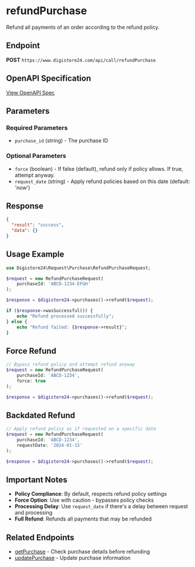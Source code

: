 # refundPurchase

Refund all payments of an order according to the refund policy.

## Endpoint

**POST** `https://www.digistore24.com/api/call/refundPurchase`

## OpenAPI Specification

[View OpenAPI Spec](https://digistore24.com/api/docs/paths/refundPurchase.yaml)

## Parameters

### Required Parameters

- `purchase_id` (string) - The purchase ID

### Optional Parameters

- `force` (boolean) - If false (default), refund only if policy allows. If true, attempt anyway.
- `request_date` (string) - Apply refund policies based on this date (default: 'now')

## Response

```json
{
  "result": "success",
  "data": {}
}
```

## Usage Example

```php
use Digistore24\Request\Purchase\RefundPurchaseRequest;

$request = new RefundPurchaseRequest(
    purchaseId: 'ABCD-1234-EFGH'
);

$response = $digistore24->purchases()->refund($request);

if ($response->wasSuccessful()) {
    echo "Refund processed successfully";
} else {
    echo "Refund failed: {$response->result}";
}
```

## Force Refund

```php
// Bypass refund policy and attempt refund anyway
$request = new RefundPurchaseRequest(
    purchaseId: 'ABCD-1234',
    force: true
);

$response = $digistore24->purchases()->refund($request);
```

## Backdated Refund

```php
// Apply refund policy as if requested on a specific date
$request = new RefundPurchaseRequest(
    purchaseId: 'ABCD-1234',
    requestDate: '2024-01-15'
);

$response = $digistore24->purchases()->refund($request);
```

## Important Notes

- **Policy Compliance**: By default, respects refund policy settings
- **Force Option**: Use with caution - bypasses policy checks
- **Processing Delay**: Use `request_date` if there's a delay between request and processing
- **Full Refund**: Refunds all payments that may be refunded

## Related Endpoints

- [getPurchase](getPurchase.md) - Check purchase details before refunding
- [updatePurchase](updatePurchase.md) - Update purchase information
